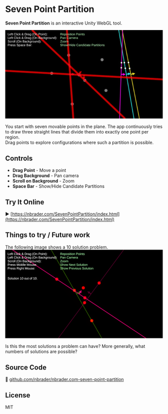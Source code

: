# Seven Point Partition

**Seven Point Partition** is an interactive Unity WebGL tool.

![alt text](SevenPointPartition.gif)

You start with seven movable points in the plane. The app continuously tries to draw three straight lines that divide them into exactly one point per region.  
Drag points to explore configurations where such a partition is possible.

## Controls

- **Drag Point** - Move a point
- **Drag Background** - Pan camera
- **Scroll on Background** - Zoom
- **Space Bar** - Show/Hide Candidate Partitions

## Try It Online

▶️ [https://nbrader.com/SevenPointPartition/index.html](https://nbrader.com/SevenPointPartition/index.html)

## Things to try / Future work

The following image shows a 10 solution problem.
![alt text](Planning/10%20solution%20problem.png)

Is this the most solutions a problem can have?
More generally, what numbers of solutions are possible?

## Source Code

📁 [github.com/nbrader/nbrader.com-seven-point-partition](https://github.com/nbrader/nbrader.com-seven-point-partition)

## License

MIT
